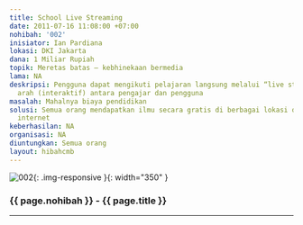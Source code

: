 ```yaml
---
title: School Live Streaming
date: 2011-07-16 11:08:00 +07:00
nohibah: '002'
inisiator: Ian Pardiana
lokasi: DKI Jakarta
dana: 1 Miliar Rupiah
topik: Meretas batas – kebhinekaan bermedia
lama: NA
deskripsi: Pengguna dapat mengikuti pelajaran langsung melalui “live streaming” dua
  arah (interaktif) antara pengajar dan pengguna
masalah: Mahalnya biaya pendidikan
solusi: Semua orang mendapatkan ilmu secara gratis di berbagai lokasi dengan jaringan
  internet
keberhasilan: NA
organisasi: NA
diuntungkan: Semua orang
layout: hibahcmb
---
```


![002](/static/img/hibahcmb/002.png){: .img-responsive }{: width="350" }

### {{ page.nohibah }} - {{ page.title }}

---
